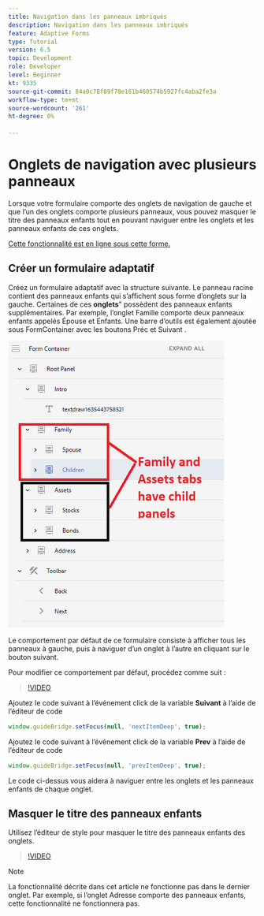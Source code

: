 ```yaml
---
title: Navigation dans les panneaux imbriqués
description: Navigation dans les panneaux imbriqués
feature: Adaptive Forms
type: Tutorial
version: 6.5
topic: Development
role: Developer
level: Beginner
kt: 9335
source-git-commit: 84a0c78f89f78e161b460574b5927fc4aba2fe3a
workflow-type: tm+mt
source-wordcount: '261'
ht-degree: 0%

---
```


# Onglets de navigation avec plusieurs panneaux

Lorsque votre formulaire comporte des onglets de navigation de gauche et que l’un des onglets comporte plusieurs panneaux, vous pouvez masquer le titre des panneaux enfants tout en pouvant naviguer entre les onglets et les panneaux enfants de ces onglets.

[Cette fonctionnalité est en ligne sous cette forme.](https://forms.enablementadobe.com/content/forms/af/testnav1.html)




## Créer un formulaire adaptatif

Créez un formulaire adaptatif avec la structure suivante. Le panneau racine contient des panneaux enfants qui s’affichent sous forme d’onglets sur la gauche. Certaines de ces **onglets**&quot; possèdent des panneaux enfants supplémentaires. Par exemple, l’onglet Famille comporte deux panneaux enfants appelés Épouse et Enfants.
Une barre d’outils est également ajoutée sous FormContainer avec les boutons Préc et Suivant .

![toolbar-spacing](assets/multiple-panels.png)



Le comportement par défaut de ce formulaire consiste à afficher tous les panneaux à gauche, puis à naviguer d’un onglet à l’autre en cliquant sur le bouton suivant.

Pour modifier ce comportement par défaut, procédez comme suit :

>[!VIDEO](https://video.tv.adobe.com/v/338369?quality=9&learn=on)


Ajoutez le code suivant à l’événement click de la variable **Suivant** à l’aide de l’éditeur de code

```javascript
window.guideBridge.setFocus(null, 'nextItemDeep', true);
```

Ajoutez le code suivant à l’événement click de la variable **Prev** à l’aide de l’éditeur de code

```javascript
window.guideBridge.setFocus(null, 'prevItemDeep', true);
```

Le code ci-dessus vous aidera à naviguer entre les onglets et les panneaux enfants de chaque onglet.

## Masquer le titre des panneaux enfants

Utilisez l’éditeur de style pour masquer le titre des panneaux enfants des onglets.

>[!VIDEO](https://video.tv.adobe.com/v/338370?quality=9&learn=on)

>[!NOTE]
> La fonctionnalité décrite dans cet article ne fonctionne pas dans le dernier onglet. Par exemple, si l’onglet Adresse comporte des panneaux enfants, cette fonctionnalité ne fonctionnera pas.